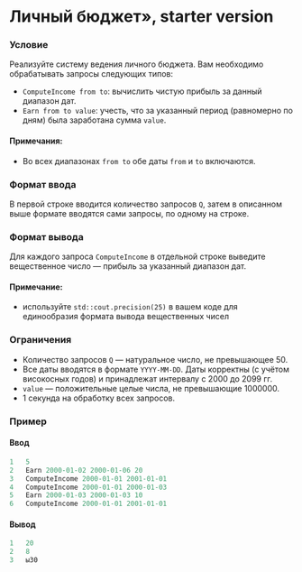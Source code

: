 # Личный бюджет», starter version

### Условие
 
Реализуйте систему ведения личного бюджета. Вам необходимо обрабатывать запросы следующих типов:

* `ComputeIncome from to`: вычислить чистую прибыль за данный диапазон дат.
* `Earn from to value`: учесть, что за указанный период (равномерно по дням) была заработана сумма `value`.

#### Примечания:

* Во всех диапазонах `from to` обе даты `from` и `to` включаются.

### Формат ввода

В первой строке вводится количество запросов `Q`, затем в описанном выше формате вводятся сами запросы, по одному на строке.

### Формат вывода

Для каждого запроса `ComputeIncome` в отдельной строке выведите вещественное число — прибыль за указанный диапазон дат.

#### Примечание:

* используйте `std::cout.precision(25)` в вашем коде для единообразия формата вывода вещественных чисел

### Ограничения

* Количество запросов `Q` — натуральное число, не превышающее 50.
* Все даты вводятся в формате `YYYY-MM-DD`. Даты корректны (с учётом високосных годов) и принадлежат интервалу с 2000 до 2099 гг.
* `value` — положительные целые числа, не превышающие 1000000.
* 1 секунда на обработку всех запросов.

### Пример

#### Ввод

```objectivec
1   5
2   Earn 2000-01-02 2000-01-06 20
3   ComputeIncome 2000-01-01 2001-01-01
4   ComputeIncome 2000-01-01 2000-01-03
5   Earn 2000-01-03 2000-01-03 10
6   ComputeIncome 2000-01-01 2001-01-01
```

#### Вывод

```objectivec
1   20
2   8
3   ы30
```